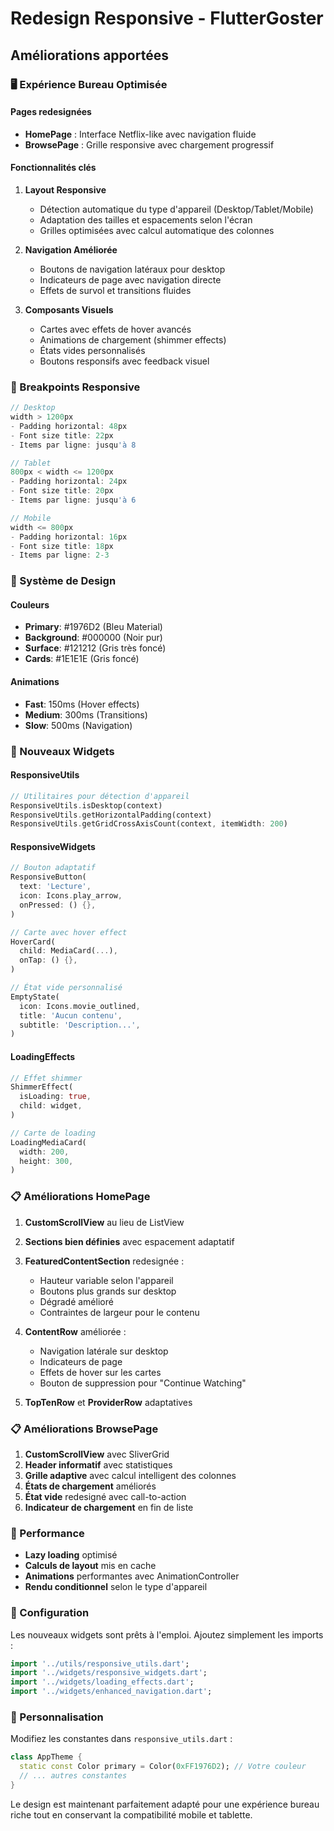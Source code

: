 # Redesign Responsive - FlutterGoster

## Améliorations apportées

### 🖥️ Expérience Bureau Optimisée

#### Pages redesignées
- **HomePage** : Interface Netflix-like avec navigation fluide
- **BrowsePage** : Grille responsive avec chargement progressif

#### Fonctionnalités clés
1. **Layout Responsive**
   - Détection automatique du type d'appareil (Desktop/Tablet/Mobile)
   - Adaptation des tailles et espacements selon l'écran
   - Grilles optimisées avec calcul automatique des colonnes

2. **Navigation Améliorée**
   - Boutons de navigation latéraux pour desktop
   - Indicateurs de page avec navigation directe
   - Effets de survol et transitions fluides

3. **Composants Visuels**
   - Cartes avec effets de hover avancés
   - Animations de chargement (shimmer effects)
   - États vides personnalisés
   - Boutons responsifs avec feedback visuel

### 📱 Breakpoints Responsive

```dart
// Desktop
width > 1200px
- Padding horizontal: 48px
- Font size title: 22px
- Items par ligne: jusqu'à 8

// Tablet  
800px < width <= 1200px
- Padding horizontal: 24px
- Font size title: 20px
- Items par ligne: jusqu'à 6

// Mobile
width <= 800px
- Padding horizontal: 16px
- Font size title: 18px
- Items par ligne: 2-3
```

### 🎨 Système de Design

#### Couleurs
- **Primary**: #1976D2 (Bleu Material)
- **Background**: #000000 (Noir pur)
- **Surface**: #121212 (Gris très foncé)
- **Cards**: #1E1E1E (Gris foncé)

#### Animations
- **Fast**: 150ms (Hover effects)
- **Medium**: 300ms (Transitions)
- **Slow**: 500ms (Navigation)

### 🚀 Nouveaux Widgets

#### ResponsiveUtils
```dart
// Utilitaires pour détection d'appareil
ResponsiveUtils.isDesktop(context)
ResponsiveUtils.getHorizontalPadding(context)
ResponsiveUtils.getGridCrossAxisCount(context, itemWidth: 200)
```

#### ResponsiveWidgets
```dart
// Bouton adaptatif
ResponsiveButton(
  text: 'Lecture',
  icon: Icons.play_arrow,
  onPressed: () {},
)

// Carte avec hover effect
HoverCard(
  child: MediaCard(...),
  onTap: () {},
)

// État vide personnalisé
EmptyState(
  icon: Icons.movie_outlined,
  title: 'Aucun contenu',
  subtitle: 'Description...',
)
```

#### LoadingEffects
```dart
// Effet shimmer
ShimmerEffect(
  isLoading: true,
  child: widget,
)

// Carte de loading
LoadingMediaCard(
  width: 200,
  height: 300,
)
```

### 📋 Améliorations HomePage

1. **CustomScrollView** au lieu de ListView
2. **Sections bien définies** avec espacement adaptatif
3. **FeaturedContentSection** redesignée :
   - Hauteur variable selon l'appareil
   - Boutons plus grands sur desktop
   - Dégradé amélioré
   - Contraintes de largeur pour le contenu

4. **ContentRow** améliorée :
   - Navigation latérale sur desktop
   - Indicateurs de page
   - Effets de hover sur les cartes
   - Bouton de suppression pour "Continue Watching"

5. **TopTenRow** et **ProviderRow** adaptatives

### 📋 Améliorations BrowsePage

1. **CustomScrollView** avec SliverGrid
2. **Header informatif** avec statistiques
3. **Grille adaptive** avec calcul intelligent des colonnes
4. **États de chargement** améliorés
5. **État vide** redesigné avec call-to-action
6. **Indicateur de chargement** en fin de liste

### 🎯 Performance

- **Lazy loading** optimisé
- **Calculs de layout** mis en cache
- **Animations** performantes avec AnimationController
- **Rendu conditionnel** selon le type d'appareil

### 🔧 Configuration

Les nouveaux widgets sont prêts à l'emploi. Ajoutez simplement les imports :

```dart
import '../utils/responsive_utils.dart';
import '../widgets/responsive_widgets.dart';
import '../widgets/loading_effects.dart';
import '../widgets/enhanced_navigation.dart';
```

### 🎨 Personnalisation

Modifiez les constantes dans `responsive_utils.dart` :

```dart
class AppTheme {
  static const Color primary = Color(0xFF1976D2); // Votre couleur
  // ... autres constantes
}
```

Le design est maintenant parfaitement adapté pour une expérience bureau riche tout en conservant la compatibilité mobile et tablette.

